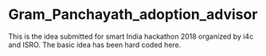 # Gram_Panchayath_adoption_advisor

This is the idea submitted for smart India hackathon 2018 organized by i4c and ISRO. The basic idea has been hard coded here. 
